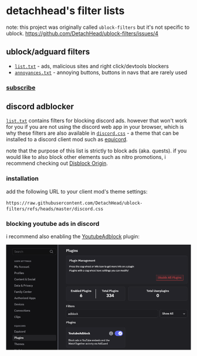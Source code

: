 # detachhead's filter lists

note: this project was originally called `ublock-filters` but it's not specific to ublock. https://github.com/DetachHead/ublock-filters/issues/4

## ublock/adguard filters

- [`list.txt`](./list.txt) - ads, malicious sites and right click/devtools blockers
- [`annoyances.txt`](./annoyances.txt) - annoying buttons, buttons in navs that are rarely used

### [subscribe](https://detachhead.github.io/ublock-filters/)

## discord adblocker

[`list.txt`](./list.txt) contains filters for blocking discord ads. however that won't work for you if you are not using the discord web app in your browser, which is why these filters are also available in [`discord.css`](./discord.css) - a theme that can be installed to a discord client mod such as [equicord](https://github.com/Equicord/Equicord).

note that the purpose of this list is strictly to block ads (aka. quests). if you would like to also block other elements such as nitro promotions, i recommend checking out [Disblock Origin](https://codeberg.org/AllPurposeMat/Disblock-Origin).

### installation

add the following URL to your client mod's theme settings:

```
https://raw.githubusercontent.com/DetachHead/ublock-filters/refs/heads/master/discord.css
```

### blocking youtube ads in discord

i recommend also enabling the [YoutubeAdblock](https://github.com/Equicord/Equicord/tree/main/src/plugins/youtubeAdblock.desktop) plugin:

![](./assets/youtubeadblock.png)
